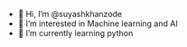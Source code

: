 - 👋 Hi, I’m @suyashkhanzode
- 👀 I’m interested in Machine learning and AI
- 🌱 I’m currently learning python
